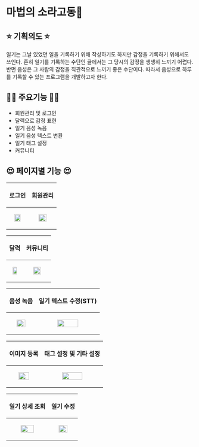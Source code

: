 # 마법의 소라고동🐚

## ⭐ 기획의도 ⭐
일기는 그날 있었던 일을 기록하기 위해 작성하기도 하지만 감정을 기록하기 위해서도 쓰인다. 
흔히 일기를 기록하는 수단인 글에서는 그 당시의 감정을 생생히 느끼기 어렵다. 
반면 음성은 그 사람의 감정을 직관적으로 느끼기 좋은 수단이다. 따라서 음성으로 하루를 기록할 수 있는 프로그램을 개발하고자 한다.

## 😶‍🌫️ 주요기능 😶‍🌫️
- 회원관리 및 로그인
- 달력으로 감정 표현
- 일기 음성 녹음
- 일기 음성 텍스트 변환
- 일기 태그 설정
- 커뮤니티

## 😍 페이지별 기능 😍

|<p align="center">로그인</p>|<p align="center">회원관리</p>|
|------|------|
|<p align="center"><img src="https://user-images.githubusercontent.com/83069299/175037659-e24e8dd0-1a75-4568-94f5-711179c166d2.gif" width=60%/></p> |<p align="center"><img src="https://user-images.githubusercontent.com/83069299/175037887-6cfa0832-40c5-4a38-a12f-9f33281e544b.gif" width=60%/></p> |

|<p align="center">달력</p>|<p align="center">커뮤니티</p>|
|------|------|
|<p align="center"><img src="https://user-images.githubusercontent.com/83069299/175038401-f3b67730-272e-4ecd-b8b5-71e7e42dd1f4.gif" width=60%/></p> |<p align="center"><img src="https://user-images.githubusercontent.com/83069299/175292812-217e772a-ab72-4d1c-8e6f-5c8b1b94966d.gif" width=60%/></p> |

|<p align="center">음성 녹음</p>|<p align="center">일기 텍스트 수정(STT) </p>|
|------|------|
|<p align="center"><img src="https://user-images.githubusercontent.com/83069299/175290141-f8270bc8-d1eb-4945-b5b7-647a53411cf5.gif" width=60%/></p> |<p align="center"><img src="https://user-images.githubusercontent.com/83069299/175290203-d930fbcd-9e98-4bea-9248-07896607b400.gif" width=60%/></p> |

|<p align="center">이미지 등록<p>| <p align="center">태그 설정 및 기타 설정<p>|
|------|------|
| <p align="center"><img src="https://user-images.githubusercontent.com/83069299/175290311-ac790c92-b445-451b-ba58-db6516d9020b.gif" width=60%/></p> | <p align="center"><img src="https://user-images.githubusercontent.com/83069299/175292912-8f8ed244-597b-415c-9b33-42d31996ffd7.gif" width=60%/></p> |

|<p align="center">일기 상세 조회</p>|<p align="center">일기 수정</p>|
|------|------|
|<p align="center"><img src="https://user-images.githubusercontent.com/83069299/175293286-7ffbf37e-8626-4bd1-b7a8-baaf4d5b6419.gif" width=60%/></p> |<p align="center"><img src="https://user-images.githubusercontent.com/83069299/175293352-98dabba9-26e0-4374-9f8b-f503957e6020.gif" width=60%/></p> |


